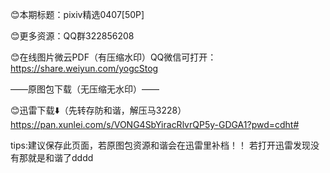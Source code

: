 😊本期标题：pixiv精选0407[50P]

😊更多资源：QQ群322856208

😊在线图片微云PDF（有压缩水印）QQ微信可打开：
https://share.weiyun.com/yogcStog

——原图包下载（无压缩无水印）——

😊迅雷下载⬇️（先转存防和谐，解压马3228）
https://pan.xunlei.com/s/VONG4SbYiracRlvrQP5y-GDGA1?pwd=cdht#

tips:建议保存此页面，若原图包资源和谐会在迅雷里补档！！
若打开迅雷发现没有那就是和谐了dddd